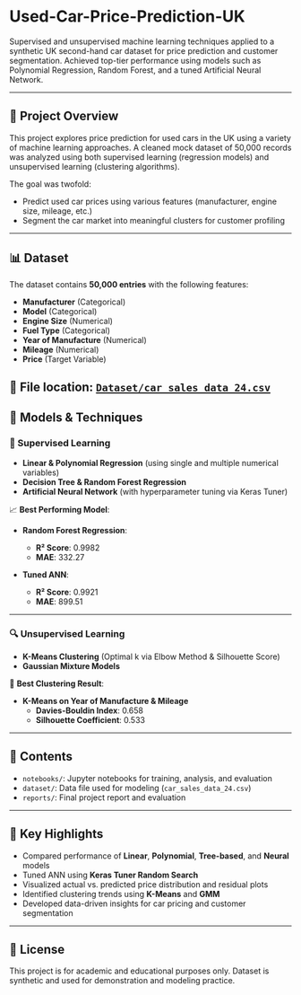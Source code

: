 # Used-Car-Price-Prediction-UK

Supervised and unsupervised machine learning techniques applied to a synthetic UK second-hand car dataset for price prediction and customer segmentation. Achieved top-tier performance using models such as Polynomial Regression, Random Forest, and a tuned Artificial Neural Network.

---

## 🚗 Project Overview

This project explores price prediction for used cars in the UK using a variety of machine learning approaches. A cleaned mock dataset of 50,000 records was analyzed using both supervised learning (regression models) and unsupervised learning (clustering algorithms).

The goal was twofold:
- Predict used car prices using various features (manufacturer, engine size, mileage, etc.)
- Segment the car market into meaningful clusters for customer profiling

---

## 📊 Dataset

The dataset contains **50,000 entries** with the following features:
- **Manufacturer** (Categorical)
- **Model** (Categorical)
- **Engine Size** (Numerical)
- **Fuel Type** (Categorical)
- **Year of Manufacture** (Numerical)
- **Mileage** (Numerical)
- **Price** (Target Variable)

📁 File location: [`Dataset/car_sales_data_24.csv`](./Dataset/car_sales_data_24.csv)
---

## 🧠 Models & Techniques

### 🔧 Supervised Learning
- **Linear & Polynomial Regression** (using single and multiple numerical variables)
- **Decision Tree & Random Forest Regression**
- **Artificial Neural Network** (with hyperparameter tuning via Keras Tuner)

📈 **Best Performing Model**:  
- **Random Forest Regression**:  
  - **R² Score**: 0.9982  
  - **MAE**: 332.27 

- **Tuned ANN**:  
  - **R² Score**: 0.9921  
  - **MAE**: 899.51 

---

### 🔍 Unsupervised Learning
- **K-Means Clustering** (Optimal k via Elbow Method & Silhouette Score)
- **Gaussian Mixture Models**
  
📌 **Best Clustering Result**:  
- **K-Means on Year of Manufacture & Mileage**  
  - **Davies-Bouldin Index**: 0.658  
  - **Silhouette Coefficient**: 0.533 

---

## 📂 Contents

- `notebooks/`: Jupyter notebooks for training, analysis, and evaluation
- `dataset/`: Data file used for modeling (`car_sales_data_24.csv`)
- `reports/`: Final project report and evaluation

---

## 📌 Key Highlights

- Compared performance of **Linear**, **Polynomial**, **Tree-based**, and **Neural** models
- Tuned ANN using **Keras Tuner Random Search**
- Visualized actual vs. predicted price distribution and residual plots
- Identified clustering trends using **K-Means** and **GMM**
- Developed data-driven insights for car pricing and customer segmentation

---

## 📘 License

This project is for academic and educational purposes only. Dataset is synthetic and used for demonstration and modeling practice.

